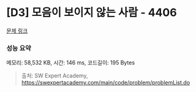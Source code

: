 # [D3] 모음이 보이지 않는 사람 - 4406 

[문제 링크](https://swexpertacademy.com/main/code/problem/problemDetail.do?contestProbId=AWNcD_66pUEDFAV8) 

### 성능 요약

메모리: 58,532 KB, 시간: 146 ms, 코드길이: 195 Bytes



> 출처: SW Expert Academy, https://swexpertacademy.com/main/code/problem/problemList.do